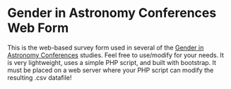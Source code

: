 # Gender in Astronomy Conferences Web Form

This is the web-based survey form used in several of the [Gender in Astronomy Conferences](https://github.com/jradavenport/Gender-in-Astro) studies. Feel free to use/modify for your needs. It is very lightweight, uses a simple PHP script, and built with bootstrap. It must be placed on a web server where your PHP script can modify the resulting .csv datafile!